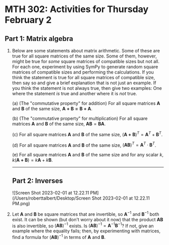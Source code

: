 # MTH 302: Activities for Thursday February 2

## Part 1: Matrix algebra 

1. Below are some statements about matrix arithmetic. Some of these are true for all square matrices of the same size. Some of them, however, might be true for *some* square matrices of compatible sizes but not all. For each one, experiment by using SymPy to generate random square matrices of compatible sizes and performing the calculations. If you think the statement is true for all square matrices of compatible size, then say so and give a brief explanation that is not just an example. If you think the statement is not always true, then give two examples: One where the statement *is* true and another where it is *not* true. 

   (a) (The "commutative property" for addition) For all square matrices $\mathbf{A}$ and $\mathbf{B}$ of the same size, $\mathbf{A + B = B + A}$. 

   (b) (The "commutative property" for multiplication) For all square matrices $\mathbf{A}$ and $\mathbf{B}$ of the same size, $\mathbf{AB} = \mathbf{B}\mathbf{A}$. 

   (c) For all square matrices $\mathbf{A}$ and $\mathbf{B}$ of the same size, $(\mathbf{A + B})^T = \mathbf{A}^T + \mathbf{B}^T$. 

   (d) For all square matrices $\mathbf{A}$ and $\mathbf{B}$ of the same size, $(\mathbf{AB})^T = \mathbf{A}^T \cdot \mathbf{B}^T$. 

   (e) For all square matrices $\mathbf{A}$ and $\mathbf{B}$ of the same size and for any scalar $k$, $k(\mathbf{A + B}) = k\mathbf{A} + k\mathbf{B}$. 

   ---

   ## Part 2: Inverses 

   ![Screen Shot 2023-02-01 at 12.22.11 PM](/Users/roberttalbert/Desktop/Screen Shot 2023-02-01 at 12.22.11 PM.png)

2. Let $\mathbf{A}$ and $\mathbf{B}$ be square matrices that are invertible, so $\mathbf{A}^{-1}$ and $\mathbf{B}^{-1}$ both exist. It can be shown (but don't worry about it now) that the product $\mathbf{AB}$ is also invertible, so $(\mathbf{AB})^{-1}$ exists. Is $(\mathbf{AB})^{-1} = \mathbf{A}^{-1} \mathbf{B}^{-1}$? If not, give an example where the equality fails; then, by experimenting with matrices, find a formula for $(\mathbf{AB})^{-1}$ in terms of $\mathbf{A}$ and $\mathbf{B}$. 